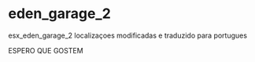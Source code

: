 # eden_garage_2 

esx_eden_garage_2 localizaçoes modificadas e traduzido para portugues 

ESPERO QUE GOSTEM
